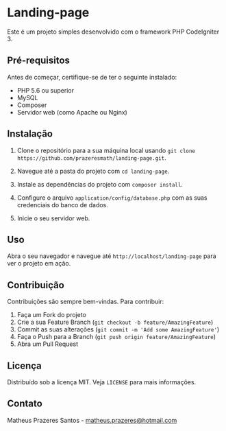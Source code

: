 # Landing-page

Este é um projeto simples desenvolvido com o framework PHP CodeIgniter 3.

## Pré-requisitos

Antes de começar, certifique-se de ter o seguinte instalado:

- PHP 5.6 ou superior
- MySQL
- Composer
- Servidor web (como Apache ou Nginx)

## Instalação

1. Clone o repositório para a sua máquina local usando `git clone https://github.com/prazeresmath/landing-page.git`.

2. Navegue até a pasta do projeto com `cd landing-page`.

3. Instale as dependências do projeto com `composer install`.

4. Configure o arquivo `application/config/database.php` com as suas credenciais do banco de dados.

5. Inicie o seu servidor web.

## Uso

Abra o seu navegador e navegue até `http://localhost/landing-page` para ver o projeto em ação.

## Contribuição

Contribuições são sempre bem-vindas. Para contribuir:

1. Faça um Fork do projeto
2. Crie a sua Feature Branch (`git checkout -b feature/AmazingFeature`)
3. Commit as suas alterações (`git commit -m 'Add some AmazingFeature'`)
4. Faça o Push para a Branch (`git push origin feature/AmazingFeature`)
5. Abra um Pull Request

## Licença

Distribuído sob a licença MIT. Veja `LICENSE` para mais informações.

## Contato

Matheus Prazeres Santos - matheus.prazeres@hotmail.com
